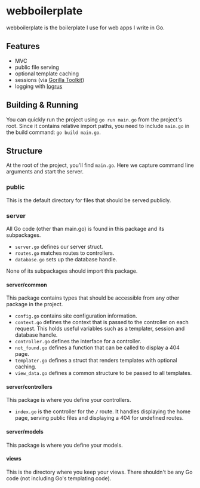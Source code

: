 # webboilerplate

webboilerplate is the boilerplate I use for web apps I write in Go.

## Features

* MVC
* public file serving
* optional template caching
* sessions (via [Gorilla Toolkit](http://www.gorillatoolkit.org))
* logging with [logrus](https://github.com/Sirupsen/logrus)

## Building & Running

You can quickly run the project using `go run main.go` from the project's root.
Since it contains relative import paths, you need to include `main.go` in the
build command: `go build main.go`.

## Structure

At the root of the project, you'll find `main.go`.  Here we capture command
line arguments and start the server.

### public

This is the default directory for files that should be served publicly.

### server

All Go code (other than main.go) is found in this package and its subpackages.

* `server.go` defines our server struct.
* `routes.go` matches routes to controllers.
* `database.go` sets up the database handle.

None of its subpackages should import this package.

#### server/common

This package contains types that should be accessible from any other package
in the project.

* `config.go` contains site configuration information.
* `context.go` defines the context that is passed to the controller on each
request.  This holds useful variables such as a templater, session and database
handle.
* `controller.go` defines the interface for a controller.
* `not_found.go` defines a function that can be called to display a 404 page.
* `templater.go` defines a struct that renders templates with optional caching.
* `view_data.go` defines a common structure to be passed to all templates.

#### server/controllers

This package is where you define your controllers.

* `index.go` is the controller for the `/` route.  It handles displaying the
home page, serving public files and displaying a 404 for undefined routes.

#### server/models

This package is where you define your models.

#### views

This is the directory where you keep your views.  There shouldn't be any Go
code (not including Go's templating code).
